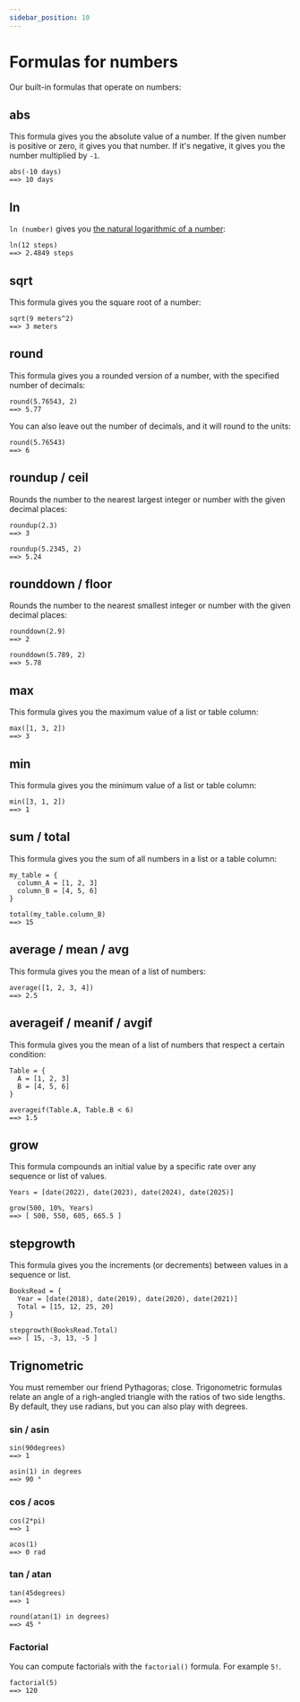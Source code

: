 ```yaml
---
sidebar_position: 10
---
```


# Formulas for numbers

Our built-in formulas that operate on numbers:

## abs

This formula gives you the absolute value of a number. If the given number is positive or zero, it gives you that number. If it's negative, it gives you the number multiplied by `-1`.

```deci live
abs(-10 days)
==> 10 days
```

## ln

`ln (number)` gives you [the natural logarithmic of a number](https://en.wikipedia.org/wiki/Natural_logarithm):

```deci live
ln(12 steps)
==> 2.4849 steps
```

## sqrt

This formula gives you the square root of a number:

```deci live
sqrt(9 meters^2)
==> 3 meters
```

## round

This formula gives you a rounded version of a number, with the specified number of decimals:

```deci live
round(5.76543, 2)
==> 5.77
```

You can also leave out the number of decimals, and it will round to the units:

```deci live
round(5.76543)
==> 6
```

## roundup / ceil

Rounds the number to the nearest largest integer or number with the given decimal places:

```deci live
roundup(2.3)
==> 3
```

```deci live
roundup(5.2345, 2)
==> 5.24
```

## rounddown / floor

Rounds the number to the nearest smallest integer or number with the given decimal places:

```deci live
rounddown(2.9)
==> 2
```

```deci live
rounddown(5.789, 2)
==> 5.78
```

## max

This formula gives you the maximum value of a list or table column:

```deci live
max([1, 3, 2])
==> 3
```

## min

This formula gives you the minimum value of a list or table column:

```deci live
min([3, 1, 2])
==> 1
```

## sum / total

This formula gives you the sum of all numbers in a list or a table column:

```deci live
my_table = {
  column_A = [1, 2, 3]
  column_B = [4, 5, 6]
}

total(my_table.column_B)
==> 15
```

## average / mean / avg

This formula gives you the mean of a list of numbers:

```deci live
average([1, 2, 3, 4])
==> 2.5
```

## averageif / meanif / avgif

This formula gives you the mean of a list of numbers that respect a certain condition:

```deci live
Table = {
  A = [1, 2, 3]
  B = [4, 5, 6]
}

averageif(Table.A, Table.B < 6)
==> 1.5
```

## grow

This formula compounds an initial value by a specific rate over any sequence or list of values.

```deci live
Years = [date(2022), date(2023), date(2024), date(2025)]

grow(500, 10%, Years)
==> [ 500, 550, 605, 665.5 ]
```

## stepgrowth

This formula gives you the increments (or decrements) between values in a sequence or list.

```deci live
BooksRead = {
  Year = [date(2018), date(2019), date(2020), date(2021)]
  Total = [15, 12, 25, 20]
}

stepgrowth(BooksRead.Total)
==> [ 15, -3, 13, -5 ]
```

## Trignometric

You must remember our friend Pythagoras; close. Trigonometric formulas relate an angle of a righ-angled triangle with the ratios of two side lengths. By default, they use radians, but you can also play with degrees.
### sin / asin

```deci live
sin(90degrees)
==> 1
```

```deci live
asin(1) in degrees
==> 90 °
```

### cos / acos

```deci live
cos(2*pi)
==> 1
```

```deci live
acos(1)
==> 0 rad
```

### tan / atan

```deci live
tan(45degrees)
==> 1
```

```deci live
round(atan(1) in degrees)
==> 45 °
```

### Factorial

You can compute factorials with the `factorial()` formula. For example `5!`.

```deci live
factorial(5)
==> 120
```
